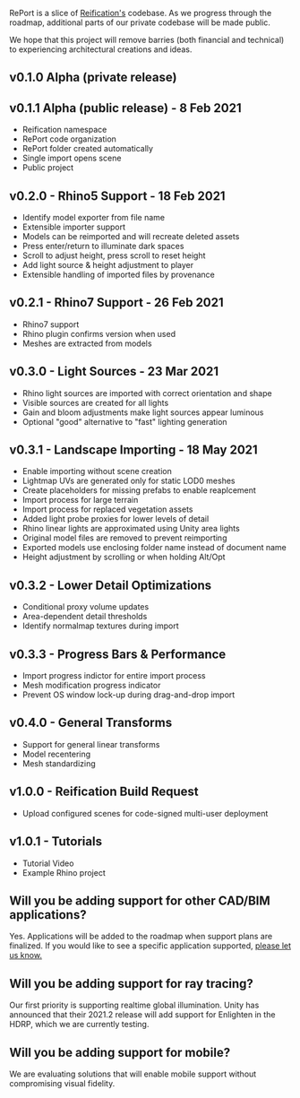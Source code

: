 RePort is a slice of [Reification's](https://reification.io) codebase. As we progress through the roadmap, additional parts of our private codebase will be made public.

We hope that this project will remove barries (both financial and technical) to experiencing architectural creations and ideas.

## v0.1.0 Alpha (private release)

## v0.1.1 Alpha (public release) - 8 Feb 2021
* Reification namespace
* RePort code organization
* RePort folder created automatically
* Single import opens scene
* Public project

## v0.2.0 - Rhino5 Support - 18 Feb 2021
* Identify model exporter from file name
* Extensible importer support
* Models can be reimported and will recreate deleted assets
* Press enter/return to illuminate dark spaces
* Scroll to adjust height, press scroll to reset height
* Add light source & height adjustment to player
* Extensible handling of imported files by provenance

## v0.2.1 - Rhino7 Support - 26 Feb 2021
* Rhino7 support
* Rhino plugin confirms version when used
* Meshes are extracted from models

## v0.3.0 - Light Sources - 23 Mar 2021
* Rhino light sources are imported with correct orientation and shape
* Visible sources are created for all lights
* Gain and bloom adjustments make light sources appear luminous
* Optional "good" alternative to "fast" lighting generation

## v0.3.1 - Landscape Importing - 18 May 2021
* Enable importing without scene creation
* Lightmap UVs are generated only for static LOD0 meshes
* Create placeholders for missing prefabs to enable reaplcement
* Import process for large terrain
* Import process for replaced vegetation assets
* Added light probe proxies for lower levels of detail
* Rhino linear lights are approximated using Unity area lights
* Original model files are removed to prevent reimporting
* Exported models use enclosing folder name instead of document name
* Height adjustment by scrolling or when holding Alt/Opt

## v0.3.2 - Lower Detail Optimizations
* Conditional proxy volume updates
* Area-dependent detail thresholds
* Identify normalmap textures during import

## v0.3.3 - Progress Bars & Performance
* Import progress indictor for entire import process
* Mesh modification progress indicator
* Prevent OS window lock-up during drag-and-drop import

## v0.4.0 - General Transforms
* Support for general linear transforms
* Model recentering
* Mesh standardizing

## v1.0.0 - Reification Build Request
* Upload configured scenes for code-signed multi-user deployment

## v1.0.1 - Tutorials
* Tutorial Video
* Example Rhino project

## Will you be adding support for other CAD/BIM applications?
Yes. Applications will be added to the roadmap when support plans are finalized. If you would like to see a specific application supported, [please let us know.](mailto:support@reification.io)

## Will you be adding support for ray tracing?
Our first priority is supporting realtime global illumination. Unity has announced that their 2021.2 release will add support for Enlighten in the HDRP, which we are currently testing.

## Will you be adding support for mobile?
We are evaluating solutions that will enable mobile support without compromising visual fidelity.
